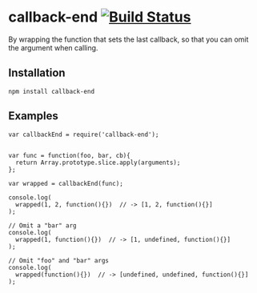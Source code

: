 callback-end [![Build Status](https://travis-ci.org/kjirou/npm-callback-end.svg?branch=master)](https://travis-ci.org/kjirou/npm-callback-end)
============

By wrapping the function that sets the last callback, so that you can omit the argument when calling.


## Installation
```
npm install callback-end
```


## Examples
```
var callbackEnd = require('callback-end');


var func = function(foo, bar, cb){
  return Array.prototype.slice.apply(arguments);
};

var wrapped = callbackEnd(func);

console.log(
  wrapped(1, 2, function(){})  // -> [1, 2, function(){}]
);

// Omit a "bar" arg
console.log(
  wrapped(1, function(){})  // -> [1, undefined, function(){}]
);

// Omit "foo" and "bar" args
console.log(
  wrapped(function(){})  // -> [undefined, undefined, function(){}]
);
```
